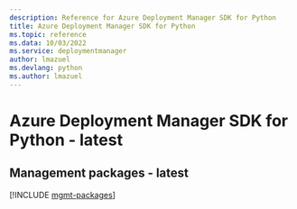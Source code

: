 ```yaml
---
description: Reference for Azure Deployment Manager SDK for Python
title: Azure Deployment Manager SDK for Python
ms.topic: reference
ms.data: 10/03/2022
ms.service: deploymentmanager
author: lmazuel
ms.devlang: python
ms.author: lmazuel
---
```

# Azure Deployment Manager SDK for Python - latest

## Management packages - latest
[!INCLUDE [mgmt-packages](deployment-manager-mgmt-index.md)]